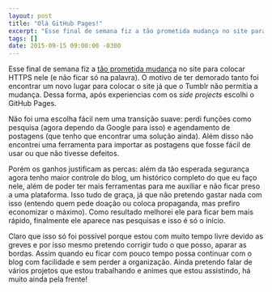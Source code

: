 ```yaml
---
layout: post
title: "Olá GitHub Pages!"
excerpt: "Esse final de semana fiz a tão prometida mudança no site para colocar HTTPS nele (e não ficar só na palavra)."
tags: []
date: 2015-09-15 09:00:00 -0300
---
```


Esse final de semana fiz a [tão prometida mudança](https://qgustavor.tk/termina-o-1animepordia) no site para colocar HTTPS nele (e não ficar só na palavra). O motivo de ter demorado tanto foi encontrar um novo lugar para colocar o site já que o Tumblr não permitia a mudança. Dessa forma, após experiencias com os *side projects* escolhi o GitHub Pages.

Não foi uma escolha fácil nem uma transição suave: perdi funções como pesquisa (agora dependo da Google para isso) e agendamento de postagens (que tenho que encontrar uma solução ainda). Além disso não encontrei uma ferramenta para importar as postagens que fosse fácil de usar ou que não tivesse defeitos.

Porém os ganhos justificam as percas: além da tão esperada segurança agora tenho maior controle do blog, um histórico completo do que eu faço nele, além de poder ter mais ferramentas para me auxiliar e não ficar preso a uma plataforma. Isso tudo de graça, já que não pretendo gastar nada com isso (entendo quem pede doação ou coloca propaganda, mas prefiro economizar o máximo). Como resultado melhorei ele para ficar bem mais rápido, finalmente ele aparece nas pesquisas e isso é só o início.

Claro que isso só foi possível porque estou com muito tempo livre devido as greves e por isso mesmo pretendo corrigir tudo o que posso, aparar as bordas. Assim quando eu ficar com pouco tempo possa continuar com o blog com facilidade e sem perder a organização. Ainda pretendo falar de vários projetos que estou trabalhando e animes que estou assistindo, há muito ainda pela frente! 
